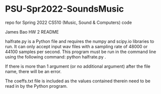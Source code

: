 # PSU-Spr2022-SoundsMusic
repo for Spring 2022 CS510 (Music, Sound &amp; Computers) code

James Bao
HW 2 README


halfrate.py is a Python file and requires the numpy and scipy.io libraries to run. It can only accept input wav files with a sampling rate of 48000 or 44100 samples per second. This program must be run in the command line using the following command: python halfrate.py <wav file name>. 

If there is more than 1 argument (or no additional argument) after the file name, there will be an error. 

The coeffs.txt file is included as the values contained therein need to be read in by the Python program.